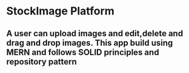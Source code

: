 # StockImage Platform
## A user can upload images and edit,delete and drag and drop images. This app build using MERN and follows SOLID principles and repository pattern
